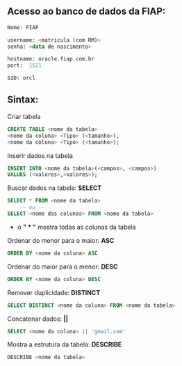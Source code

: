 ## Acesso ao banco de dados da FIAP:

``` sql
Nome: FIAP

username: <matricula (com RM)>
senha: <data de nascimento>

hostname: oracle.fiap.com.br
port:  1521

SID: orcl
```

## Sintax:

Criar tabela
``` sql
CREATE TABLE <nome da tabela>
<nome da coluna> <Tipo> (<tamanho>),
<nome da coluna> <Tipo> (<tamanho>);
```

Inserir dados na tabela
``` sql
INSERT INTO <nome da tabela>(<campos>, <campos>)
VALUES (<valores>,<valores>);
```

Buscar dados na tabela: **SELECT**
``` sql
SELECT * FROM <nome da tabela>
    -- ou --
SELECT <nome das colunas> FROM <nome da tabela>
```
* o **" * "** mostra todas as colunas da tabela

Ordenar do menor para o maior: **ASC**
``` sql
ORDER BY <nome da coluna> ASC
```

Ordenar do maior para o menor: **DESC**
``` sql
ORDER BY <nome da coluna> DESC
```

Remover duplicidade: **DISTINCT**
``` sql
SELECT DISTINCT <nome da coluna> FROM <nome da tabela>
```

Concatenar dados: **||**
``` sql
SELECT <nome da coluna> || 'gmail.com'
```

Mostra a estrutura da tabela: **DESCRIBE**
``` sql
DESCRIBE <nome da tabela>
```
